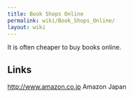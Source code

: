 ```yaml
---
title: Book Shops Online
permalink: wiki/Book_Shops_Online/
layout: wiki
---
```


It is often cheaper to buy books online.

Links
-----

<http://www.amazon.co.jp> Amazon Japan
